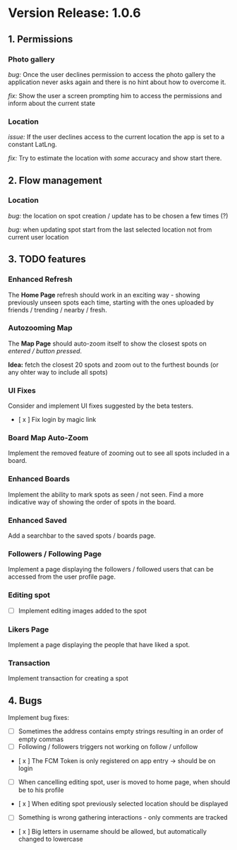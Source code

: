 # Version Release: 1.0.6 

## 1. Permissions

### Photo gallery

*bug:* Once the user declines permission to access the photo gallery the application never asks again and there is no hint about how to overcome it.


*fix:* Show the user a screen prompting him to access the permissions and inform about the current state


### Location
*issue:* If the user declines access to the current location the app is set to a constant LatLng.

*fix:* Try to estimate the location with *some* accuracy and show start there.


## 2. Flow management

### Location
*bug:* the location on spot creation / update has to be chosen a few times (?)

*bug:* when updating spot start from the last selected location not from current user location

## 3. TODO features

### Enhanced Refresh
The **Home Page** refresh should work in an exciting way - showing previously unseen spots each time, starting with the ones uploaded by friends / trending / nearby / fresh.

### Autozooming Map
The **Map Page** should auto-zoom itself to show the closest spots on *entered / button pressed*. 

**Idea:** fetch the closest 20 spots and zoom out to the furthest bounds (or any ohter way to include all spots)

### UI Fixes
Consider and implement UI fixes suggested by the beta testers.

- [ x ] Fix login by magic link

### Board Map Auto-Zoom
Implement the removed feature of zooming out to see all spots included in a board.

### Enhanced Boards
Implement the ability to mark spots as seen / not seen. Find a more indicative way of showing the order of spots in the board.

### Enhanced Saved
Add a searchbar to the saved spots / boards page.

### Followers / Following Page
Implement a page displaying the followers / followed users that can be accessed from the user profile page.

### Editing spot
- [ ] Implement editing images added to the spot

### Likers Page
Implement a page displaying the people that have liked a spot.

### Transaction
Implement transaction for creating a spot

## 4. Bugs

Implement bug fixes:
- [ ] Sometimes the address contains empty strings resulting in an order of empty commas
- [ ] Following / followers triggers not working on follow / unfollow
- [ x ] The FCM Token is only registered on app entry -> should be on login
- [ ] When cancelling editing spot, user is moved to home page, when should be to his profile
- [ x ] When editing spot previously selected location should be displayed
- [ ] Something is wrong gathering interactions - only comments are tracked
- [ x ] Big letters in username should be allowed, but automatically changed to lowercase